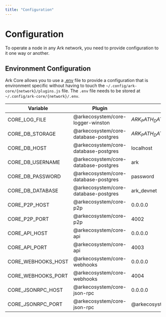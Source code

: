 ```yaml
---
title: "Configuration"
---
```


# Configuration

To operate a node in any Ark network, you need to provide configuration to it one way or another.

## Environment Configuration

Ark Core allows you to use a [.env](https://github.com/bevry/envfile) file to provide a configuration that is environment specific without having to touch the `~/.config/ark-core/{network}/plugins.js` file. The `.env` file needs to be stored at `~/.config/ark-core/{network}/.env`.

| Variable          | Plugin                               | Default                                               |
|-------------------|--------------------------------------|-------------------------------------------------------|
| CORE_LOG_FILE      | @arkecosystem/core-logger-winston    | $ARK_PATH_DATA/logs/core/$ARK_NETWORK_NAME/%DATE%.log |
| CORE_DB_STORAGE    | @arkecosystem/core-database-postgres | $ARK_PATH_DATA/database/$ARK_NETWORK_NAME             |
| CORE_DB_HOST       | @arkecosystem/core-database-postgres | localhost                                             |
| CORE_DB_USERNAME   | @arkecosystem/core-database-postgres | ark                                                   |
| CORE_DB_PASSWORD   | @arkecosystem/core-database-postgres | password                                              |
| CORE_DB_DATABASE   | @arkecosystem/core-database-postgres | ark_devnet                                            |
| CORE_P2P_HOST      | @arkecosystem/core-p2p               | 0.0.0.0                                               |
| CORE_P2P_PORT      | @arkecosystem/core-p2p               | 4002                                                  |
| CORE_API_HOST      | @arkecosystem/core-api               | 0.0.0.0                                               |
| CORE_API_PORT      | @arkecosystem/core-api               | 4003                                                  |
| CORE_WEBHOOKS_HOST | @arkecosystem/core-webhooks          | 0.0.0.0                                               |
| CORE_WEBHOOKS_PORT | @arkecosystem/core-webhooks          | 4004                                                                                    
| CORE_JSONRPC_HOST  | @arkecosystem/core-json-rpc          | 0.0.0.0                                               |
| CORE_JSONRPC_PORT  | @arkecosystem/core-json-rpc          | @arkecosystem/core-json-rpc                           |
